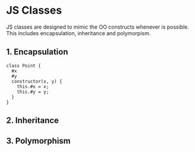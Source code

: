# JS Classes

JS classes are designed to mimic the OO constructs whenever is possible. This includes encapsulation, inheritance and polymorpism.

## 1. Encapsulation
``` JS
class Point {
  #x
  #y
  constructor(x, y) {
    this.#x = x;
    this.#y = y;
  }
}
```

## 2. Inheritance

## 3. Polymorphism
